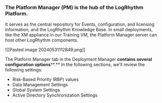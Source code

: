 
### The Platform Manager (PM) is the hub of the LogRhythm Platform.

It serves as the central repository for Events, configuration, and licensing information, and the LogRhythm Knowledge Base. In small deployments, like the XM appliance in our Training VM, the Platform Manager server can host other LogRhythm components.


![[Pasted image 20240531112849.png]]

The Platform Manager tab in the Deployment Manager **contains several configuration options****.** In the following sections, we'll review the following settings:

- Risk-Based Priority (RBP) values
- Data Management Settings
- Global System Settings
- Active Directory Synchronization Settings


